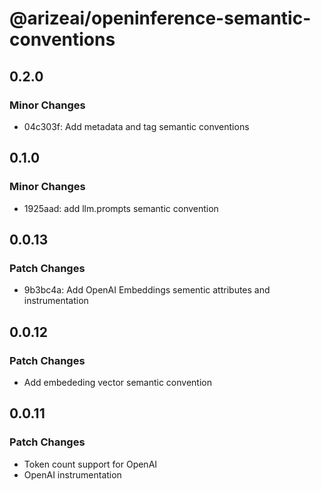 # @arizeai/openinference-semantic-conventions

## 0.2.0

### Minor Changes

- 04c303f: Add metadata and tag semantic conventions

## 0.1.0

### Minor Changes

- 1925aad: add llm.prompts semantic convention

## 0.0.13

### Patch Changes

- 9b3bc4a: Add OpenAI Embeddings sementic attributes and instrumentation

## 0.0.12

### Patch Changes

- Add embededing vector semantic convention

## 0.0.11

### Patch Changes

- Token count support for OpenAI
- OpenAI instrumentation
